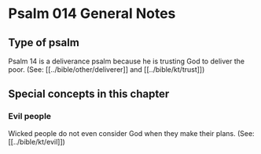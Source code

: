 # Psalm 014 General Notes
## Type of psalm

Psalm 14 is a deliverance psalm because he is trusting God to deliver the poor. (See: [[../bible/other/deliverer]] and [[../bible/kt/trust]])

## Special concepts in this chapter

### Evil people
Wicked people do not even consider God when they make their plans. (See: [[../bible/kt/evil]])